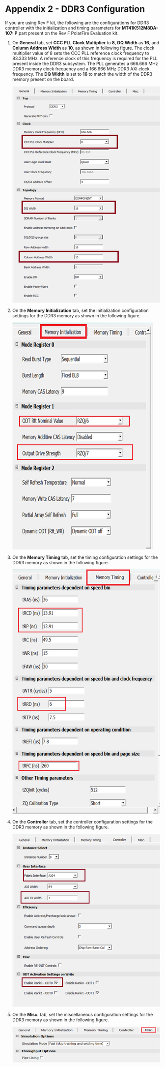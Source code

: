 # Appendix 2 - DDR3 Configuration

If you are using Rev F kit, the following are the configurations for DDR3 controller with the initialization and timing parameters for **MT41K512M8DA-107: P** part present on the Rev F PolarFire Evaluation kit.

1.  On **General** tab, set **CCC PLL Clock Multiplier** to **8**, **DQ Width** as **16**, and **Column Address Width** as **10**, as shown in following figure. The clock multiplier value of 8 sets the CCC PLL reference clock frequency to 83.333 MHz. A reference clock of this frequency is required for the PLL present inside the DDR3 subsystem. The PLL generates a 666.666 MHz DDR3 memory clock frequency and a 166.666 MHz DDR3 AXI clock frequency. The **DQ Width** is set to **16** to match the width of the DDR3 memory present on the board.

    ![](GUID-9B1C5BA8-9F05-45CD-937E-A14F50CFEDCE-low.png "General Tab")

2.  On the **Memory Initialization** tab, set the initialization configuration settings for the DDR3 memory as shown in the following figure.

    ![](GUID-EA64513D-7EA0-4D74-B1A5-C4D86FA20DCC-low.png "Memory Initialization")

3.  On the **Memory Timing** tab, set the timing configuration settings for the DDR3 memory as shown in the following figure.

    ![](GUID-81672DA5-0E18-416A-8D2B-D9C33A78C94D-low.png "Memory Timing")

4.  On the **Controller** tab, set the controller configuration settings for the DDR3 memory as shown in the following figure.

    ![](GUID-7E97BC31-D4C4-4F82-87A3-8AF92CA6D897-low.png "Controller")

5.  On the **Misc.** tab, set the miscellaneous configuration settings for the DDR3 memory as shown in the following figure.

    ![](GUID-A35D3CF4-0DAF-4825-8866-555731414BF7-low.png "Misc")


